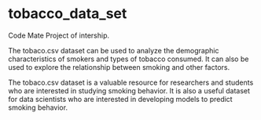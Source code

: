# tobacco_data_set
Code Mate Project of intership.

The tobaco.csv dataset can be used to analyze the demographic characteristics of smokers and types of tobacco consumed. It can also be used to explore the relationship between smoking and other factors.

The tobaco.csv dataset is a valuable resource for researchers and students who are interested in studying smoking behavior. It is also a useful dataset for data scientists who are interested in developing models to predict smoking behavior.
